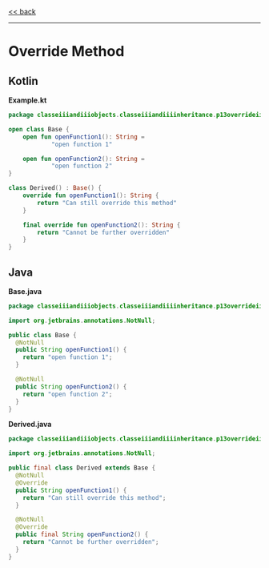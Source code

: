 
[<< back](https://github.com/tomasbjerre/yet-another-kotlin-vs-java-comparison)

-----------------------------

# Override Method

## Kotlin

**Example.kt**

```kotlin
package classeiiiandiiiobjects.classeiiiandiiiinheritance.p13overrideiiimethod

open class Base {
    open fun openFunction1(): String =
            "open function 1"

    open fun openFunction2(): String =
            "open function 2"
}

class Derived() : Base() {
    override fun openFunction1(): String {
        return "Can still override this method"
    }

    final override fun openFunction2(): String {
        return "Cannot be further overridden"
    }
}

```

## Java

**Base.java**

```java
package classeiiiandiiiobjects.classeiiiandiiiinheritance.p13overrideiiimethod;

import org.jetbrains.annotations.NotNull;

public class Base {
  @NotNull
  public String openFunction1() {
    return "open function 1";
  }

  @NotNull
  public String openFunction2() {
    return "open function 2";
  }
}

```

**Derived.java**

```java
package classeiiiandiiiobjects.classeiiiandiiiinheritance.p13overrideiiimethod;

import org.jetbrains.annotations.NotNull;

public final class Derived extends Base {
  @NotNull
  @Override
  public String openFunction1() {
    return "Can still override this method";
  }

  @NotNull
  @Override
  public final String openFunction2() {
    return "Cannot be further overridden";
  }
}

```
